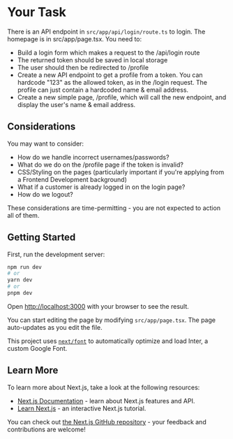 # Your Task

There is an API endpoint in `src/app/api/login/route.ts` to login. The homepage is in src/app/page.tsx. You need to:

- Build a login form which makes a request to the /api/login route
- The returned token should be saved in local storage
- The user should then be redirected to /profile
- Create a new API endpoint to get a profile from a token. You can hardcode "123" as the allowed token, as in the /login request. The profile can just contain a hardcoded name & email address.
- Create a new simple page, /profile, which will call the new endpoint, and display the user's name & email address.

## Considerations

You may want to consider:

- How do we handle incorrect usernames/passwords?
- What do we do on the /profile page if the token is invalid?
- CSS/Styling on the pages (particularly important if you're applying from a Frontend Development background)
- What if a customer is already logged in on the login page?
- How do we logout?

These considerations are time-permitting - you are not expected to action all of them.

## Getting Started

First, run the development server:

```bash
npm run dev
# or
yarn dev
# or
pnpm dev
```

Open [http://localhost:3000](http://localhost:3000) with your browser to see the result.

You can start editing the page by modifying `src/app/page.tsx`. The page auto-updates as you edit the file.

This project uses [`next/font`](https://nextjs.org/docs/basic-features/font-optimization) to automatically optimize and load Inter, a custom Google Font.

## Learn More

To learn more about Next.js, take a look at the following resources:

- [Next.js Documentation](https://nextjs.org/docs) - learn about Next.js features and API.
- [Learn Next.js](https://nextjs.org/learn) - an interactive Next.js tutorial.

You can check out [the Next.js GitHub repository](https://github.com/vercel/next.js/) - your feedback and contributions are welcome!
